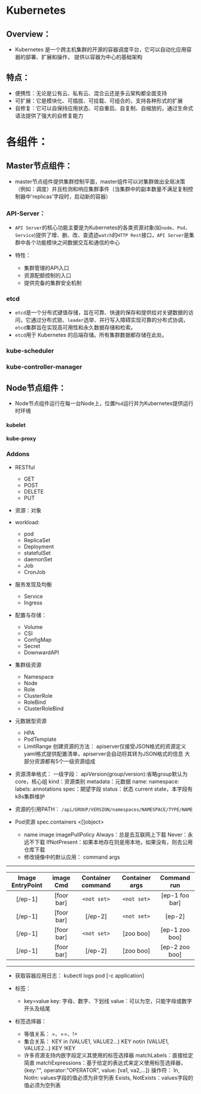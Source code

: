 # Kubernetes
## Overview：
* Kubernetes 是一个跨主机集群的开源的容器调度平台，它可以自动化应用容器的部署、扩展和操作， 提供以容器为中心的基础架构

## 特点：
* 便携性：无论是公有云、私有云、混合云还是多云架构都全面支持
* 可扩展：它是模块化、可插拔、可挂载、可组合的，支持各种形式的扩展
* 自修复：它可以自保持应用状态、可自重启、自复制、自缩放的，通过生命式语法提供了强大的自修复能力

# 各组件：
## Master节点组件：
* master节点组件提供集群控制平面，master组件可以对集群做出全局决策（例如：调度）并且检测和响应集群事件（当集群中的副本数量不满足复制控制器中'replicas'字段时，启动新的容器）

### API-Server：
* `API Server`的核心功能主要是为Kubernetes的各类资源对象(如`node`、`Pod`、`Service`)提供了增、删、改、查遗迹`watch`的`HTTP Rest`接口，`API Server`是集群中各个功能模块之间数据交互和通信的中心

* 特性：
	* 集群管理的API入口
	* 资源配额控制的入口
	* 提供完备的集群安全机制

### etcd
* `etcd`是一个分布式键值存储，旨在可靠、快速的保存和提供给对关键数据的访问，它通过分布式锁、`leader`选举、并行写入障碍实现可靠的分布式协调，`etcd`集群旨在实现高可用性和永久数据存储和检索。
* `etcd`用于 Kubernetes 的后端存储。所有集群数据都存储在此处。

### kube-scheduler


### kube-controller-manager


## Node节点组件：
* Node节点组件运行在每一台Node上，位置`Pod`运行并为Kubernetes提供运行时环境
#### kubelet
#### kube-proxy

### Addons



























* RESTful
	* GET
	* POST
	* DELETE
	* PUT

* 资源：对象
* workload:
	* pod
	* ReplicaSet
	* Deployment
	* statefulSet
	* daemonSet
	* Job
	* CronJob

* 服务发现及均衡
	* Service
	* Ingress

* 配置与存储：
	* Volume
	* CSI
	* ConfigMap
	* Secret
	* DownwardAPI

* 集群级资源
	* Namespace
	* Node
	* Role
	* ClusterRole
	* RoleBind
	* ClusterRoleBind

* 元数据型资源
	* HPA
	* PodTemplate
	* LimitRange
创建资源的方法：
	apiserver仅接受JSON格式的资源定义
	yaml格式提供配置清单，apiserver会自动将其转为JSON格式的信息
大部分资源都有5个一级资源组成

* 资源清单格式：
	一级字段：
		apiVersion(group/version):省略group默认为core，核心组
		kind：资源类别
		metadata：元数据
			name:
			namespace:
			labels:
			annotations
		spec：期望字段
		status：状态 current state，本字段有k8s集群维护

* 资源的引用PATH：
	`/api/GROUP/VERSION/namespaces/NAMESPACE/TYPE/NAME`

* Pod资源
	spec.containers <[]object>
	- name <string>
	  image <string>
	  imagePullPolicy <string>
	  	Always：总是去互联网上下载
	  	Never：永远不下载
	  	IfNotPresent：如果本地存在则是用本地，如果没有，则去公用仓库下载
	* 修改镜像中的默认应用：
		command args
---
| __Image EntryPoint__ | __image Cmd__ | __Container command__ | __Container args__ | __Command run__ |
| :------------------: | :-----------: | :-------------------: | :----------------: | :-------------: |
| [/ep-1]              | [foor bar]    |  `<not set>`          | `<not set>`        | [ep-1 foo bar]  |
| [/ep-1]              | [foor bar]    |  [/ep-2]              | `<not set>`        | [ep-2]          |
| [/ep-1]              | [foor bar]    | `<not set>`           | [zoo boo]          | [ep-1 zoo boo]  |
| [/ep-1]              | [foor bar]    |  [/ep-2]              | [zoo boo]          | [ep-2 zoo boo]  |
---


* 获取容器应用日志：
		kubectl logs pod [-c application]

* 标签：
	* key=value
		key: 字母、数字、下划线
		value：可以为空，只能字母或数字开头及结尾

* 标签选择器：
	* 等值关系：
		=、==、!=
	* 集合关系：
		KEY in (VALUE1, VALUE2...)
		KEY notin (VALUE1, VALUE2...)
		KEY
		!KEY
	* 许多资源支持内嵌字段定义其使用的标签选择器
		matchLabels：直接给定简直
		matchExpressions：基于给定的表达式来定义使用标签选择器，{key:"", operator:"OPERATOR", value: [va1, va2,...]}
		操作符：
			In, NotIn: values字段的值必须为非空列表
			Exists, NotExists：values字段的值必须为空列表	



